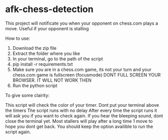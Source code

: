 # afk-chess-detection
This project will notificate you when your opponent on chess.com plays a move. Useful if your opponent is stalling

How to use:

1. Download the zip file
2. Extract the folder where you like
3. In your terminal, go to the path of the script
4. pip install -r requirements.txt
5. Make sure you are in a chess.com game, its not your turn and your chess.com game is fullscreen (focusmode) DONT FULL SCREEN YOUR BROWSER. IT WILL NOT WORK THEN
6. Run the python script

To give some clairity:

This script will check the color of your timer. Dont put your terminal above the timers
The script runs with no delay
After every time the script runs it will ask you if you want to check again. If you hear the bleeping sound, dont close the terminal yet. Most stallers will play after a long time 1 move to hope you dont get back. You should keep the option availible to run the script again.
